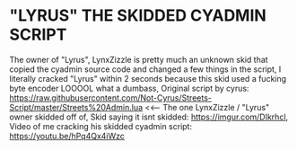 # "LYRUS" THE SKIDDED CYADMIN SCRIPT

The owner of "Lyrus", LynxZizzle is pretty much an unknown skid that copied the cyadmin source code and changed a few things in the script,
I literally cracked "Lyrus" within 2 seconds because this skid used a fucking byte encoder LOOOOL what a dumbass,
Original script by cyrus: https://raw.githubusercontent.com/Not-Cyrus/Streets-Script/master/Streets%20Admin.lua <<-- The one LynxZizzle / "Lyrus" owner skidded off of,
Skid saying it isnt skidded: https://imgur.com/DIkrhcl,
Video of me cracking his skidded cyadmin script: https://youtu.be/hPq4Qx4iWzc
